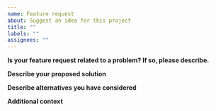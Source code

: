 ```yaml
---
name: Feature request
about: Suggest an idea for this project
title: ""
labels: ""
assignees: ""
---
```


<!-- Complete this request to suggest an idea or improvement to a project. -->

**Is your feature request related to a problem? If so, please describe.**

<!-- Please provide a clear and concise description of what the problem is. Ex. "I am always frustrated when [...]" -->

**Describe your proposed solution**

<!-- Please provide a clear and concise description of the solution you would like to propose. -->

**Describe alternatives you have considered**

<!-- Please provide a clear and concise description of any alternative solutions or features you've considered. -->

**Additional context**

<!-- Add additional context or screenshots pertaining to the feature request here. -->
